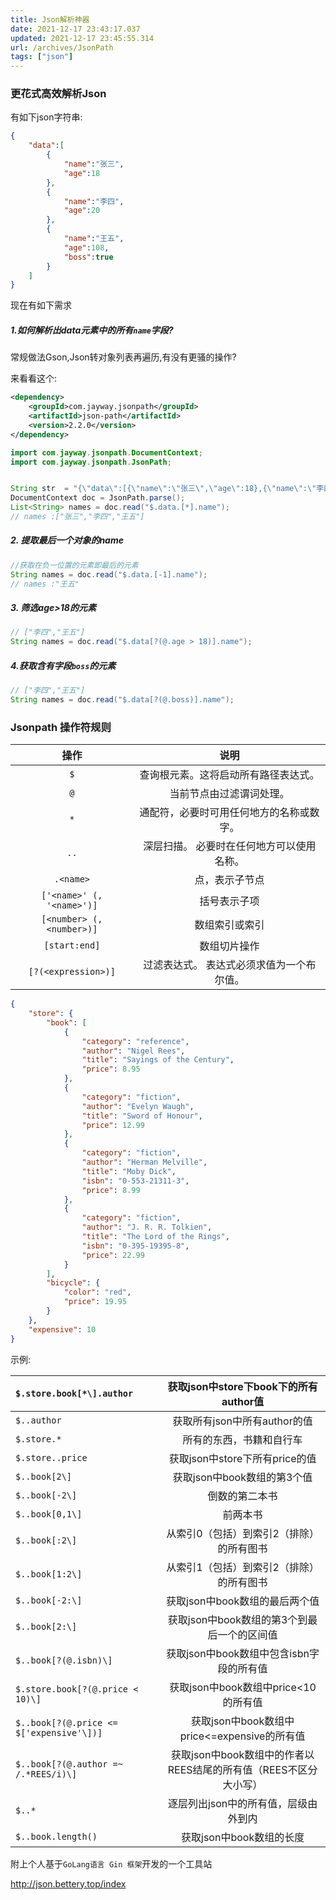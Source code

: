 ```yaml
---
title: Json解析神器
date: 2021-12-17 23:43:17.037
updated: 2021-12-17 23:45:55.314
url: /archives/JsonPath
tags: ["json"]
---
```


### 更花式高效解析Json

有如下json字符串:

```json
{
    "data":[
        {
            "name":"张三",
            "age":18
        },
        {
            "name":"李四",
            "age":20
        },
        {
            "name":"王五",
            "age":108,
            "boss":true
        }
    ]
}
```

现在有如下需求 

##### 1.如何解析出data元素中的所有`name`字段?

常规做法Gson,Json转对象列表再遍历,有没有更骚的操作?

来看看这个:

```xml
<dependency>
    <groupId>com.jayway.jsonpath</groupId>
    <artifactId>json-path</artifactId>
    <version>2.2.0</version>
</dependency>
```



```java
import com.jayway.jsonpath.DocumentContext;
import com.jayway.jsonpath.JsonPath;


String str  = "{\"data\":[{\"name\":\"张三\",\"age\":18},{\"name\":\"李四\",\"age\":20},{\"name\":\"王五\",\"age\":108,\"boss\":true}]}"
DocumentContext doc = JsonPath.parse();
List<String> names = doc.read("$.data.[*].name");
// names :["张三","李四","王五"]

```

##### 2. 提取最后一个对象的name

```java
//获取在负一位置的元素即最后的元素
String names = doc.read("$.data.[-1].name");
// names :"王五"
```

##### 3. 筛选age>18的元素

```java
// ["李四","王五"]
String names = doc.read("$.data[?(@.age > 18)].name");
```

##### 4.获取含有字段`boss`的元素

```java
// ["李四","王五"]
String names = doc.read("$.data[?(@.boss)].name");
```



### Jsonpath 操作符规则

|           操作            |                   说明                    |
| :-----------------------: | :---------------------------------------: |
|            `$`            |   查询根元素。这将启动所有路径表达式。    |
|            `@`            |         当前节点由过滤谓词处理。          |
|            `*`            | 通配符，必要时可用任何地方的名称或数字。  |
|           `..`            | 深层扫描。 必要时在任何地方可以使用名称。 |
|         `.<name>`         |              点，表示子节点               |
| `['<name>' (, '<name>')]` |               括号表示子项                |
| `[<number> (, <number>)]` |              数组索引或索引               |
|       `[start:end]`       |               数组切片操作                |
|    `[?(<expression>)]`    | 过滤表达式。 表达式必须求值为一个布尔值。 |

```json
{
    "store": {
        "book": [
            {
                "category": "reference",
                "author": "Nigel Rees",
                "title": "Sayings of the Century",
                "price": 8.95
            },
            {
                "category": "fiction",
                "author": "Evelyn Waugh",
                "title": "Sword of Honour",
                "price": 12.99
            },
            {
                "category": "fiction",
                "author": "Herman Melville",
                "title": "Moby Dick",
                "isbn": "0-553-21311-3",
                "price": 8.99
            },
            {
                "category": "fiction",
                "author": "J. R. R. Tolkien",
                "title": "The Lord of the Rings",
                "isbn": "0-395-19395-8",
                "price": 22.99
            }
        ],
        "bicycle": {
            "color": "red",
            "price": 19.95
        }
    },
    "expensive": 10
}
```

示例:

| `$.store.book[*\].author`                |            获取json中store下book下的所有author值             |
| :--------------------------------------- | :----------------------------------------------------------: |
| `$..author`                              |                 获取所有json中所有author的值                 |
| `$.store.*`                              |                   所有的东西，书籍和自行车                   |
| `$.store..price`                         |                获取json中store下所有price的值                |
| `$..book[2\]`                            |                 获取json中book数组的第3个值                  |
| `$..book[-2\]`                           |                        倒数的第二本书                        |
| `$..book[0,1\]`                          |                           前两本书                           |
| `$..book[:2\]`                           |           从索引0（包括）到索引2（排除）的所有图书           |
| `$..book[1:2\]`                          |           从索引1（包括）到索引2（排除）的所有图书           |
| `$..book[-2:\]`                          |                获取json中book数组的最后两个值                |
| `$..book[2:\]`                           |         获取json中book数组的第3个到最后一个的区间值          |
| `$..book[?(@.isbn)\]`                    |           获取json中book数组中包含isbn字段的所有值           |
| `$.store.book[?(@.price < 10)\]`         |             获取json中book数组中price<10的所有值             |
| `$..book[?(@.price <= $['expensive'\])]` |         获取json中book数组中price<=expensive的所有值         |
| `$..book[?(@.author =~ /.*REES/i)\]`     | 获取json中book数组中的作者以REES结尾的所有值（REES不区分大小写） |
| `$..*`                                   |             逐层列出json中的所有值，层级由外到内             |
| `$..book.length()`                       |                   获取json中book数组的长度                   |

附上个人基于`GoLang语言 Gin 框架`开发的一个工具站

http://json.bettery.top/index

